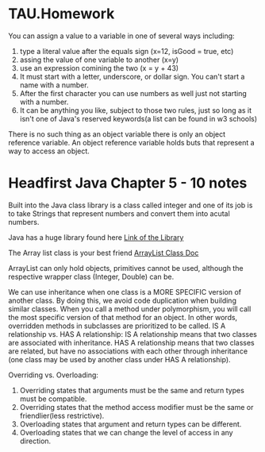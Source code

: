 # TAU.Homework
You can assign a value to a variable in one of several ways including:
1. type a literal value after the equals sign (x=12, isGood =  true, etc)
2. assing the value of one variable to another (x=y)
3. use an expression comining the two (x = y + 43)
4. It must start with a letter, underscore, or dollar sign. You can't start a name with a number.
5. After the first character you can use numbers as well just not starting with a number.
6. It can be anything you like, subject to those two rules, just so long as it isn't one of Java's reserved keywords(a list can be found in w3 schools)


 There is no such thing as an object variable there is only an object reference variable.
 An object reference variable holds buts that represent a way to access an object.

# Headfirst Java Chapter 5 - 10 notes
Built into the Java class library is a class called integer and one of its job is to take Strings
that represent numbers and convert them into acutal numbers.

Java has a huge library found here [Link of the Library](https://docs.oracle.com/javase/8/docs/api/allclasses-noframe.html) 

The Array list class is your best friend [ArrayList Class Doc](https://docs.oracle.com/javase/8/docs/api/java/util/ArrayList.html)

ArrayList can only hold objects, primitives cannot be used, although the respective wrapper class (Integer, Double) can be.

We can use inheritance when one class is a MORE SPECIFIC version of another class. By doing this, we avoid code duplication when building similar classes. 
When you call a method under polymorphism, you will call the most specific version of that method for an object. In other words, overridden methods in subclasses are prioritized to be called.
IS A relationship vs. HAS A relationship: IS A relationship means that two classes are associated with inheritance. HAS A relationship means that two classes are related, but have no associations with each other through inheritance (one class may be used by another class under HAS A relationship).

Overriding vs. Overloading: 
1. Overriding states that arguments must be the same and return types must be compatible.
2. Overriding states that the method access modifier must be the same or friendlier(less restrictive). 
3. Overloading states that argument and return types can be different.
4. Overloading states that we can change the level of access in any direction.


